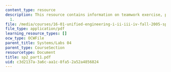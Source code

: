 ```yaml
---
content_type: resource
description: This resource contains information on teamwork exercise, problem set
  1.
file: /media/courses/16-01-unified-engineering-i-ii-iii-iv-fall-2005-spring-2006/c3d2137a3a6caa1c8fa52a52a4856824_sp2_part1.pdf
file_type: application/pdf
learning_resource_types: []
ocw_type: OCWFile
parent_title: Systems/Labs 04
parent_type: CourseSection
resourcetype: Document
title: sp2_part1.pdf
uid: c3d2137a-3a6c-aa1c-8fa5-2a52a4856824
---
```

